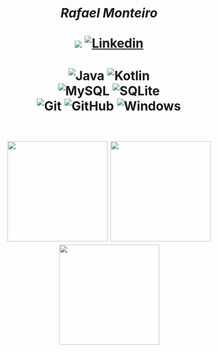 <h1 align="center"><strong><em>Rafael Monteiro</em></strong>
	<br>
	<br>
	<img src="https://img.shields.io/badge/-Wizoh%239581-000?style=for-the-badge&amp;logo=Discord&amp;logoColor=white"/>
  	<a href="https://www.linkedin.com/in/jos%C3%A9-arnaldo-118b181b4/" target="_blank"><img alt="Linkedin" src="https://img.shields.io/badge/jos%C3%A9%20Arnaldo-0077B5?style=for-the-badge&logo=linkedin&logoColor=white"/></a>
	<br>
</h1>
<h1 align="center">
	<img alt="Java" src="https://img.shields.io/badge/java-%23ED8B00.svg?&style=for-the-badge&logo=java&logoColor=white"/>
	<img alt="Kotlin" src="https://img.shields.io/badge/Kotlin-0095D5?&style=for-the-badge&logo=kotlin&logoColor=%23ffffff"/>
	<br>
	<img alt="MySQL" src="https://img.shields.io/badge/mysql-4c4c4c.svg?&style=for-the-badge&logo=mysql&logoColor=white"/>
	<img alt="SQLite" src="https://img.shields.io/badge/-SQLite-4287f5?style=for-the-badge&logo=sqlite&logoColor=23ffffff"/>
	<br>
	<img alt="Git" src="https://img.shields.io/badge/-Git-%23F05032?style=for-the-badge&logo=git&logoColor=%23ffffff"/>
	<img alt="GitHub" src="https://img.shields.io/badge/github%20-%23121011.svg?&style=for-the-badge&logo=github&logoColor%23ffffff"/>
	<img alt="Windows" src="https://img.shields.io/badge/-Windows-00A4EF?style=for-the-badge&logo=windows&logoColor=23ffffff"/>
	<br>
	<p align="center">
		<br>
		<img src="https://github.com/devWizoh/github-stats-transparent/blob/output/generated/overview.svg" height="225px">
		<img src="https://github.com/devWizoh/github-stats-transparent/blob/output/generated/languages.svg" height="225px">
		<img src="https://github.com/devWizoh/SrBlecaute01/blob/output/github-contribution-grid-snake.svg" height="225px">
	</p>
</h1>
